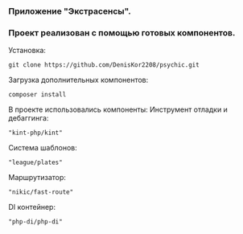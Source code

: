 ### Приложение "Экстрасенсы".
### Проект реализован с помощью готовых компонентов.

Установка:
```
git clone https://github.com/DenisKor2208/psychic.git
```
Загрузка дополнительных компонентов:
```
composer install
```



В проекте использовались компоненты:
Инструмент отладки и дебаггинга:
```
"kint-php/kint"
```
Система шаблонов:
```
"league/plates"
```
Маршрутизатор:
```
"nikic/fast-route"
```
DI контейнер:
```
"php-di/php-di"
```
